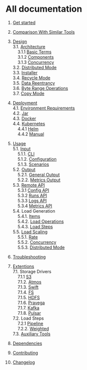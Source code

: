 # All documentation

1. [Get started](getstarted)<br/>

2. [Comparison With Similar Tools](comparision)<br/>

3. [Design](design) <br/>
    3.1. [Architecture](design/architecture)<br/>
    &nbsp;&nbsp;&nbsp;&nbsp;3.1.1 [Basic Terms](design//architecture#1-basic-terms)<br/>
    &nbsp;&nbsp;&nbsp;&nbsp;3.1.2 [Components](design//architecture#2-components)<br/>
    &nbsp;&nbsp;&nbsp;&nbsp;3.1.3 [Concurrency](design//architecture#3-concurrency)<br/>
    3.2. [Distributed Mode](design/distributed_mode)<br/>
    3.3. [Installer](design/installer)<br/>
    3.4. [Recycle Mode](design/recycle_mode)<br/>
    3.5. [Data Reentrancy](design/data_reentrancy)<br/>
    3.6. [Byte Range Operations](usage/load/operations/byte_ranges)<br/>
    3.7. [Copy Mode](design/copy_mode)<br/>

4. [Deployment](deployment)<br/>
    4.1. [Environment Requirements](deployment#environment-requirements)<br/>
    4.2. [Jar](deployment#jar)<br/>
    4.3. [Docker](deployment#docker)<br/>
    4.4. [Kubernetes](deployment#kubernetes)<br/>
    &nbsp;&nbsp;&nbsp;&nbsp;4.4.1 [Helm](https://github.com/emc-mongoose/mongoose-helm-charts)<br/>
    &nbsp;&nbsp;&nbsp;&nbsp;4.4.2 [Manual](deployment#manual-deployment)<br/>

5. [Usage](usage)<br/>
    5.1. [Input](usage/input)<br/>
    &nbsp;&nbsp;&nbsp;&nbsp;5.1.1. [CLI](usage/input/cli)<br/>
    &nbsp;&nbsp;&nbsp;&nbsp;5.1.2. [Configuration](usage/input/configuration)<br/>
    &nbsp;&nbsp;&nbsp;&nbsp;5.1.3. [Scenarios](usage/input/scenarios)<br/>
    5.2. [Output](usage/output)<br/>
    &nbsp;&nbsp;&nbsp;&nbsp;5.2.1. [General Output](usage/output#1-general)<br/>
    &nbsp;&nbsp;&nbsp;&nbsp;5.2.2. [Metrics Output](usage/output#2-metrics)<br/>
    5.3. [Remote API](usage/api/remote)<br/>
    &nbsp;&nbsp;&nbsp;&nbsp;5.3.1 [Config API](usage/api/remote#config)<br/>
    &nbsp;&nbsp;&nbsp;&nbsp;5.3.2 [Runs API](usage/api/remote#run)<br/>
    &nbsp;&nbsp;&nbsp;&nbsp;5.3.3 [Logs API](usage/api/remote#logs)<br/>
    &nbsp;&nbsp;&nbsp;&nbsp;5.3.4 [Metrics API](usage/api/remote#metrics)<br/>
    5.4. Load Generation<br/>
    &nbsp;&nbsp;&nbsp;&nbsp;5.4.1. [Items](usage/item) <br/>
    &nbsp;&nbsp;&nbsp;&nbsp;5.4.2. [Load Operations](usage/load/operations) <br/>
    &nbsp;&nbsp;&nbsp;&nbsp;5.4.3. [Load Steps](usage/load/steps)<br/>
    5.5. [Load Scaling](usage/scaling)<br/>
    &nbsp;&nbsp;&nbsp;&nbsp;5.5.1. [Rate](usage/scaling#1-rate)<br/>
    &nbsp;&nbsp;&nbsp;&nbsp;5.5.2. [Concurrency](usage/scaling#2-concurrency)<br/>
    &nbsp;&nbsp;&nbsp;&nbsp;5.5.3. [Distributed Mode](usage/scaling3-distributed-mode)<br/>

6. [Troubleshooting](troubleshooting)<br/>

7. [Extentions](https://github.com/emc-mongoose/mongoose)<br/>
    7.1. Storage Drivers<br/>
    &nbsp;&nbsp;&nbsp;&nbsp;7.1.1  [S3](https://github.com/emc-mongoose/mongoose-storage-driver-s3)<br/>
    &nbsp;&nbsp;&nbsp;&nbsp;7.1.2. [Atmos](https://github.com/emc-mongoose/mongoose-storage-driver-atmos)<br/>
    &nbsp;&nbsp;&nbsp;&nbsp;7.1.3. [Swift](https://github.com/emc-mongoose/mongoose-storage-driver-swift)<br/>
    &nbsp;&nbsp;&nbsp;&nbsp;7.1.4. [FS](https://github.com/emc-mongoose/mongoose-storage-driver-fs)<br/>
    &nbsp;&nbsp;&nbsp;&nbsp;7.1.5. [HDFS](https://github.com/emc-mongoose/mongoose-storage-driver-hdfs)<br/>
    &nbsp;&nbsp;&nbsp;&nbsp;7.1.6. [Pravega](https://github.com/emc-mongoose/mongoose-storage-driver-pravega)<br/>
    &nbsp;&nbsp;&nbsp;&nbsp;7.1.7. [Kafka](https://github.com/emc-mongoose/mongoose-storage-driver-kafka)<br/>
    &nbsp;&nbsp;&nbsp;&nbsp;7.1.8. [Pulsar](https://github.com/emc-mongoose/mongoose-storage-driver-pulsar)<br/>
    7.2. Load Steps<br/>
    &nbsp;&nbsp;&nbsp;&nbsp;7.2.1  [Pipeline](https://github.com/emc-mongoose/mongoose-load-step-pipeline)<br/>
    &nbsp;&nbsp;&nbsp;&nbsp;7.2.2. [Weighted](https://github.com/emc-mongoose/mongoose-load-step-weighted)<br/>
    7.3. [Auxiliary Tools](https://github.com/emc-mongoose/mongoose#auxiliary-tools)

8. [Dependencies](dependencies)<br/>

9. [Contributing](contributing)<br/>

10. [Changelog](changelog)<br/>
